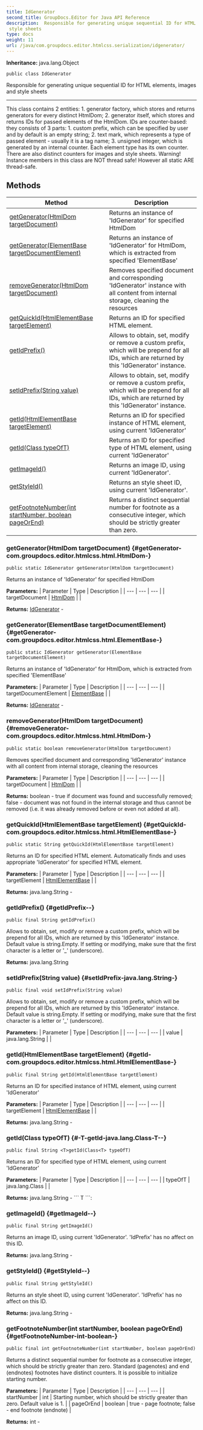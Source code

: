 ```yaml
---
title: IdGenerator
second_title: GroupDocs.Editor for Java API Reference
description:  Responsible for generating unique sequential ID for HTML elements images and
 style sheets
type: docs
weight: 11
url: /java/com.groupdocs.editor.htmlcss.serialization/idgenerator/
---
```

**Inheritance:**
java.lang.Object
```
public class IdGenerator
```

Responsible for generating unique sequential ID for HTML elements, images and style sheets

--------------------

This class contains 2 entities: 1. generator factory, which stores and returns generators for every distinct HtmlDom; 2. generator itself, which stores and returns IDs for passed elements of the HtmlDom. IDs are counter-based: they consists of 3 parts: 1. custom prefix, which can be specified by user and by default is an empty string; 2. text mark, which represents a type of passed element - usually it is a tag name; 3. unsigned integer, which is generated by an internal counter. Each element type has its own counter. There are also distinct counters for images and style sheets. Warning! Instance members in this class are NOT thread safe! However all static ARE thread-safe.
## Methods

| Method | Description |
| --- | --- |
| [getGenerator(HtmlDom targetDocument)](#getGenerator-com.groupdocs.editor.htmlcss.html.HtmlDom-) | Returns an instance of 'IdGenerator' for specified HtmlDom |
| [getGenerator(ElementBase targetDocumentElement)](#getGenerator-com.groupdocs.editor.htmlcss.html.ElementBase-) | Returns an instance of 'IdGenerator' for HtmlDom, which is extracted from specified 'ElementBase' |
| [removeGenerator(HtmlDom targetDocument)](#removeGenerator-com.groupdocs.editor.htmlcss.html.HtmlDom-) | Removes specified document and corresponding 'IdGenerator' instance with all content from internal storage, cleaning the resources |
| [getQuickId(HtmlElementBase targetElement)](#getQuickId-com.groupdocs.editor.htmlcss.html.HtmlElementBase-) | Returns an ID for specified HTML element. |
| [getIdPrefix()](#getIdPrefix--) | Allows to obtain, set, modify or remove a custom prefix, which will be prepend for all IDs, which are returned by this 'IdGenerator' instance. |
| [setIdPrefix(String value)](#setIdPrefix-java.lang.String-) | Allows to obtain, set, modify or remove a custom prefix, which will be prepend for all IDs, which are returned by this 'IdGenerator' instance. |
| [getId(HtmlElementBase targetElement)](#getId-com.groupdocs.editor.htmlcss.html.HtmlElementBase-) | Returns an ID for specified instance of HTML element, using current 'IdGenerator' |
| [<T>getId(Class<T> typeOfT)](#-T-getId-java.lang.Class-T--) | Returns an ID for specified type of HTML element, using current 'IdGenerator' |
| [getImageId()](#getImageId--) | Returns an image ID, using current 'IdGenerator'. |
| [getStyleId()](#getStyleId--) | Returns an style sheet ID, using current 'IdGenerator'. |
| [getFootnoteNumber(int startNumber, boolean pageOrEnd)](#getFootnoteNumber-int-boolean-) | Returns a distinct sequential number for footnote as a consecutive integer, which should be strictly greater than zero. |
### getGenerator(HtmlDom targetDocument) {#getGenerator-com.groupdocs.editor.htmlcss.html.HtmlDom-}
```
public static IdGenerator getGenerator(HtmlDom targetDocument)
```


Returns an instance of 'IdGenerator' for specified HtmlDom

**Parameters:**
| Parameter | Type | Description |
| --- | --- | --- |
| targetDocument | [HtmlDom](../../com.groupdocs.editor.htmlcss.html/htmldom) |  |

**Returns:**
[IdGenerator](../../com.groupdocs.editor.htmlcss.serialization/idgenerator) - 
### getGenerator(ElementBase targetDocumentElement) {#getGenerator-com.groupdocs.editor.htmlcss.html.ElementBase-}
```
public static IdGenerator getGenerator(ElementBase targetDocumentElement)
```


Returns an instance of 'IdGenerator' for HtmlDom, which is extracted from specified 'ElementBase'

**Parameters:**
| Parameter | Type | Description |
| --- | --- | --- |
| targetDocumentElement | [ElementBase](../../com.groupdocs.editor.htmlcss.html/elementbase) |  |

**Returns:**
[IdGenerator](../../com.groupdocs.editor.htmlcss.serialization/idgenerator) - 
### removeGenerator(HtmlDom targetDocument) {#removeGenerator-com.groupdocs.editor.htmlcss.html.HtmlDom-}
```
public static boolean removeGenerator(HtmlDom targetDocument)
```


Removes specified document and corresponding 'IdGenerator' instance with all content from internal storage, cleaning the resources

**Parameters:**
| Parameter | Type | Description |
| --- | --- | --- |
| targetDocument | [HtmlDom](../../com.groupdocs.editor.htmlcss.html/htmldom) |  |

**Returns:**
boolean - true if document was found and successfully removed; false - document was not found in the internal storage and thus cannot be removed (i.e. it was already removed before or even not added at all).
### getQuickId(HtmlElementBase targetElement) {#getQuickId-com.groupdocs.editor.htmlcss.html.HtmlElementBase-}
```
public static String getQuickId(HtmlElementBase targetElement)
```


Returns an ID for specified HTML element. Automatically finds and uses appropriate 'IdGenerator' for specified HTML element.

**Parameters:**
| Parameter | Type | Description |
| --- | --- | --- |
| targetElement | [HtmlElementBase](../../com.groupdocs.editor.htmlcss.html/htmlelementbase) |  |

**Returns:**
java.lang.String - 
### getIdPrefix() {#getIdPrefix--}
```
public final String getIdPrefix()
```


Allows to obtain, set, modify or remove a custom prefix, which will be prepend for all IDs, which are returned by this 'IdGenerator' instance. Default value is string.Empty. If setting or modifying, make sure that the first character is a letter or '\_' (underscore).

**Returns:**
java.lang.String
### setIdPrefix(String value) {#setIdPrefix-java.lang.String-}
```
public final void setIdPrefix(String value)
```


Allows to obtain, set, modify or remove a custom prefix, which will be prepend for all IDs, which are returned by this 'IdGenerator' instance. Default value is string.Empty. If setting or modifying, make sure that the first character is a letter or '\_' (underscore).

**Parameters:**
| Parameter | Type | Description |
| --- | --- | --- |
| value | java.lang.String |  |

### getId(HtmlElementBase targetElement) {#getId-com.groupdocs.editor.htmlcss.html.HtmlElementBase-}
```
public final String getId(HtmlElementBase targetElement)
```


Returns an ID for specified instance of HTML element, using current 'IdGenerator'

**Parameters:**
| Parameter | Type | Description |
| --- | --- | --- |
| targetElement | [HtmlElementBase](../../com.groupdocs.editor.htmlcss.html/htmlelementbase) |  |

**Returns:**
java.lang.String - 
### <T>getId(Class<T> typeOfT) {#-T-getId-java.lang.Class-T--}
```
public final String <T>getId(Class<T> typeOfT)
```


Returns an ID for specified type of HTML element, using current 'IdGenerator'

**Parameters:**
| Parameter | Type | Description |
| --- | --- | --- |
| typeOfT | java.lang.Class<T> |  |

**Returns:**
java.lang.String - \`\`\` T \`\`\`:
### getImageId() {#getImageId--}
```
public final String getImageId()
```


Returns an image ID, using current 'IdGenerator'. 'IdPrefix' has no affect on this ID.

**Returns:**
java.lang.String - 
### getStyleId() {#getStyleId--}
```
public final String getStyleId()
```


Returns an style sheet ID, using current 'IdGenerator'. 'IdPrefix' has no affect on this ID.

**Returns:**
java.lang.String - 
### getFootnoteNumber(int startNumber, boolean pageOrEnd) {#getFootnoteNumber-int-boolean-}
```
public final int getFootnoteNumber(int startNumber, boolean pageOrEnd)
```


Returns a distinct sequential number for footnote as a consecutive integer, which should be strictly greater than zero. Standard (pagenotes) and end (endnotes) footnotes have distinct counters. It is possible to initialize starting number.

**Parameters:**
| Parameter | Type | Description |
| --- | --- | --- |
| startNumber | int | Starting number, which should be strictly greater than zero. Default value is 1. |
| pageOrEnd | boolean | true - page footnote; false - end footnote (endnote) |

**Returns:**
int - 
